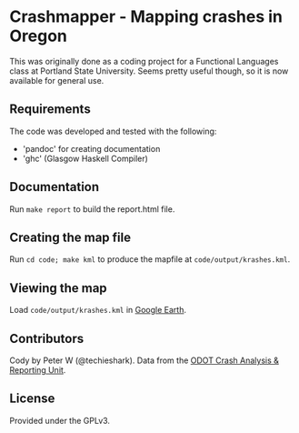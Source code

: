 # Crashmapper - Mapping crashes in Oregon

This was originally done as a coding project for a Functional Languages class at Portland State University.
Seems pretty useful though, so it is now available for general use.

## Requirements

The code was developed and tested with the following:

* 'pandoc' for creating documentation
* 'ghc' (Glasgow Haskell Compiler) 

## Documentation

Run `make report` to build the report.html file.

## Creating the map file

Run `cd code; make kml` to produce the mapfile at `code/output/krashes.kml`.

## Viewing the map

Load `code/output/krashes.kml` in [Google Earth](http://earth.google.com "Download Google Earth").

## Contributors 

Cody by Peter W (@techieshark). Data from the [ODOT Crash Analysis & Reporting Unit](http://www.oregon.gov/ODOT/TD/TDATA/car/CAR_Main.shtml).

## License

Provided under the GPLv3.
